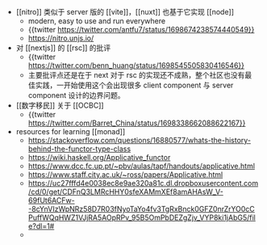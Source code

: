 - [[nitro]] 类似于 server 版的 [[vite]]，[[nuxt]] 也基于它实现 [[node]]
	- modern, easy to use and run everywhere
	- {{twitter https://twitter.com/antfu7/status/1698674238574440549}}
	- https://nitro.unjs.io/
- 对 [[nextjs]] 的 [[rsc]] 的批评
	- {{twitter https://twitter.com/benn_huang/status/1698545505830416546}}
	- 主要批评点还是在于 next 对于 rsc 的实现还不成熟，整个社区也没有最佳实践，一开始使用这个会出现很多 client component 与 server component 设计的边界问题。
- [[数字移民]] 关于 [[OCBC]]
	- {{twitter https://twitter.com/Barret_China/status/1698338662088622167}}
- resources for learning [[monad]]
	- https://stackoverflow.com/questions/16880577/whats-the-history-behind-the-functor-type-class
	- https://wiki.haskell.org/Applicative_functor
	- https://www.dcc.fc.up.pt/~pbv/aulas/tapf/handouts/applicative.html
	- https://www.staff.city.ac.uk/~ross/papers/Applicative.html
	- https://uc27fffd4e0038ec8e9ae320a81c.dl.dropboxusercontent.com/cd/0/get/CDFnQ3LMRcHHY0sfeXAMmXEf8amAHAsW_V-69fUt6ACFw--8cYnVIzWpNRz58D7R03fNyoTaYo4fv3TgRxBnck0GFZ0nrZrYO0cCPuffWQqHWZ1VJjRA5AOpRPv_95B5OmPbDEZgZjv_VYP8ki1jAbG5/file?dl=1#
	-